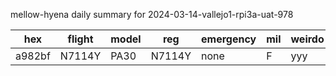 mellow-hyena daily summary for 2024-03-14-vallejo1-rpi3a-uat-978

|hex|flight|model|reg|emergency|mil|weirdo|
|--|--|--|--|--|--|--|
|a982bf|N7114Y|PA30|N7114Y|none|F|yyy|

